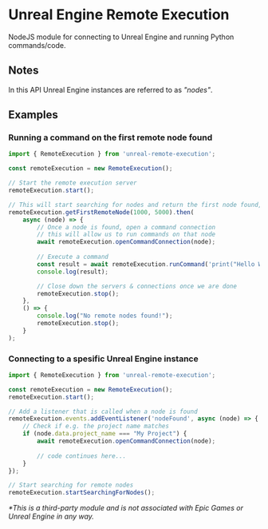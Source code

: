 # Unreal Engine Remote Execution
NodeJS module for connecting to Unreal Engine and running Python commands/code.

## Notes

In this API Unreal Engine instances are referred to as _"nodes"_.

## Examples

### Running a command on the first remote node found
```typescript
import { RemoteExecution } from 'unreal-remote-execution';

const remoteExecution = new RemoteExecution();

// Start the remote execution server
remoteExecution.start();

// This will start searching for nodes and return the first node found, it'll send a new ping every 1 second, with a timeout of 5 seconds
remoteExecution.getFirstRemoteNode(1000, 5000).then(
    async (node) => {
        // Once a node is found, open a command connection
        // this will allow us to run commands on that node
        await remoteExecution.openCommandConnection(node);
        
        // Execute a command
        const result = await remoteExecution.runCommand('print("Hello World")');
        console.log(result);

        // Close down the servers & connections once we are done
        remoteExecution.stop();
    },
    () => {
        console.log("No remote nodes found!");
        remoteExecution.stop();
    }
);
```


### Connecting to a spesific Unreal Engine instance
```typescript
import { RemoteExecution } from 'unreal-remote-execution';

const remoteExecution = new RemoteExecution();
remoteExecution.start();

// Add a listener that is called when a node is found
remoteExecution.events.addEventListener('nodeFound', async (node) => {
    // Check if e.g. the project name matches
    if (node.data.project_name === "My Project") {
        await remoteExecution.openCommandConnection(node);
        
        // code continues here...
    }
});

// Start searching for remote nodes
remoteExecution.startSearchingForNodes();
```


_*This is a third-party module and is not associated with Epic Games or Unreal Engine in any way._